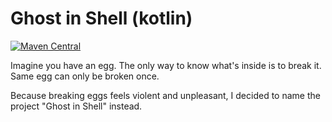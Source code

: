 # Ghost in Shell (kotlin)

[![Maven Central](https://maven-badges.herokuapp.com/maven-central/com.github.alkurop/ghostinshell/badge.svg?style=plastic)](https://maven-badges.herokuapp.com/maven-central/com.github.alkurop/ghostinshell)

Imagine you have an egg.
The only way to know what's inside is to break it.
Same egg can only be broken once.


Because breaking eggs feels violent and  unpleasant, I decided to name the project "Ghost in Shell" instead.


